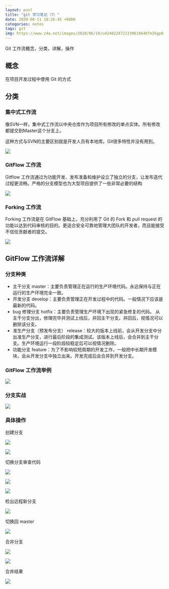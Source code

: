 ```yaml
---
layout: post
title: "git 学习笔记（7）"
date: 2020-06-11 18:26:45 +0800
categories: notes
tags: git
img: https://www.z4a.net/images/2020/06/10/u4248224721330618640fm26gp0.jpg
---
```

Git 工作流概念，分类，详解，操作


## 概念

在项目开发过程中使用 Git 的方式

## 分类

### 集中式工作流

像SVN一样，集中式工作流以中央仓库作为项目所有修改的单点实体。所有修改都提交到Master这个分支上。

这种方式与SVN的主要区别就是开发人员有本地库。Git很多特性并没有用到。

![](https://s1.ax1x.com/2020/06/18/NexEHP.png)

### GitFlow 工作流

Gitflow 工作流通过为功能开发、发布准备和维护设立了独立的分支，让发布迭代过程更流畅。严格的分支模型也为大型项目提供了一些非常必要的结构

![](https://s1.ax1x.com/2020/06/18/NexABt.png)


### Forking 工作流

Forking 工作流是在 GitFlow 基础上，充分利用了 Git 的 Fork 和 pull request 的功能以达到代码审核的目的。更适合安全可靠地管理大团队的开发者，而且能接受不信任贡献者的提交。

![](https://s1.ax1x.com/2020/06/18/NexZAf.png)

## GitFlow 工作流详解

### 分支种类

* 主干分支 master：主要负责管理正在运行的生产环境代码。永远保持与正在运行的生产环境完全一致。
* 开发分支 develop：主要负责管理正在开发过程中的代码。一般情况下应该是最新的代码。
* bug 修理分支 hotfix：主要负责管理生产环境下出现的紧急修复的代码。 从主干分支分出，修理完毕并测试上线后，并回主干分支。并回后，视情况可以删除该分支。
* 准生产分支（预发布分支）	release：较大的版本上线前，会从开发分支中分出准生产分支，进行最后阶段的集成测试。该版本上线后，会合并到主干分支。生产环境运行一段阶段较稳定后可以视情况删除。
* 功能分支 feature：为了不影响较短周期的开发工作，一般把中长期开发模块，会从开发分支中独立出来。开发完成后会合并到开发分支。

### GitFlow 工作流举例

![](https://s1.ax1x.com/2020/06/18/NmCw0s.png)


### 分支实战

![](https://s1.ax1x.com/2020/06/18/NmC07n.png)

### 具体操作

创建分支

![](https://s1.ax1x.com/2020/06/18/Nm9vWT.png)

![](https://s1.ax1x.com/2020/06/18/Nm9jYV.png)

切换分支审查代码

![](https://s1.ax1x.com/2020/06/18/Nm9Loq.png)

![](https://s1.ax1x.com/2020/06/18/Nm9XF0.png)

![](https://s1.ax1x.com/2020/06/18/Nm9qwn.png)

检出远程新分支

![](https://s1.ax1x.com/2020/06/18/Nm9ISS.png)

切换回 master

![](https://s1.ax1x.com/2020/06/18/Nm9TyQ.png)

合并分支

![](https://s1.ax1x.com/2020/06/18/Nm9oQg.png)

![](https://s1.ax1x.com/2020/06/18/Nm9bes.png)

合并结果

![](https://s1.ax1x.com/2020/06/18/Nm97Lj.png)